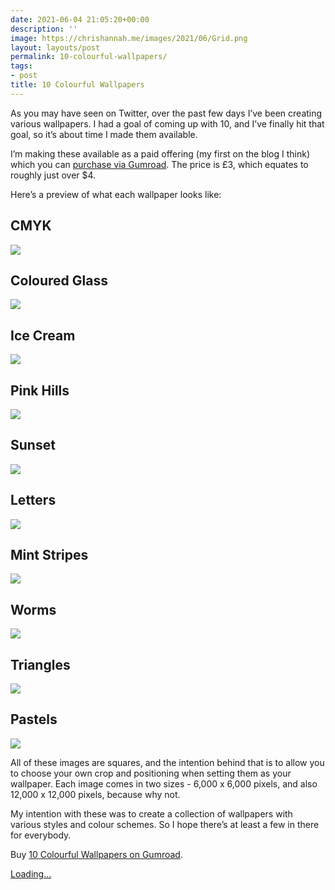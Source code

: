 ```yaml
---
date: 2021-06-04 21:05:20+00:00
description: ''
image: https://chrishannah.me/images/2021/06/Grid.png
layout: layouts/post
permalink: 10-colourful-wallpapers/
tags:
- post
title: 10 Colourful Wallpapers
---
```


As you may have seen on Twitter, over the past few days I’ve been creating various wallpapers. I had a goal of coming up with 10, and I’ve finally hit that goal, so it’s about time I made them available.

I’m making these available as a paid offering (my first on the blog I think) which you can [purchase via Gumroad](https://gum.co/colourful-wallpapers). The price is £3, which equates to roughly just over $4.

Here’s a preview of what each wallpaper looks like:

## CMYK

<img src="https://chrishannah.me/images/2021/06/CMYK.PNG" caption="">

## Coloured Glass

<img src="https://chrishannah.me/images/2021/06/Coloured-Glass.PNG" caption="">

## Ice Cream

<img src="https://chrishannah.me/images/2021/06/Ice-Cream.PNG" caption="">

## Pink Hills

<img src="https://chrishannah.me/images/2021/06/Pink-Hills.PNG" caption="">

## Sunset

<img src="https://chrishannah.me/images/2021/06/Sunset.PNG" caption="">

## Letters

<img src="https://chrishannah.me/images/2021/06/Letters.PNG" caption="">

## Mint Stripes

<img src="https://chrishannah.me/images/2021/06/Mint-Stripes.PNG" caption="">

## Worms

<img src="https://chrishannah.me/images/2021/06/Worms.PNG" caption="">

## Triangles

<img src="https://chrishannah.me/images/2021/06/Triangles.PNG" caption="">

## Pastels

<img src="https://chrishannah.me/images/2021/06/Pastels.PNG" caption="">

All of these images are squares, and the intention behind that is to allow you to choose your own crop and positioning when setting them as your wallpaper. Each image comes in two sizes - 6,000 x 6,000 pixels, and also 12,000 x 12,000 pixels, because why not.

My intention with these was to create a collection of wallpapers with various styles and colour schemes. So I hope there’s at least a few in there for everybody.

Buy [10 Colourful Wallpapers on Gumroad](https://gum.co/colourful-wallpapers).

<script src="https://gumroad.com/js/gumroad-embed.js"></script>
<div class="gumroad-product-embed"><a href="https://gumroad.com/l/SGyyF">Loading...</a></div>
